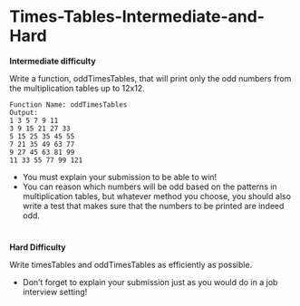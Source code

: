 # Times-Tables-Intermediate-and-Hard

<b>Intermediate difficulty</b>

 Write a function, oddTimesTables, that will print only the odd numbers from the multiplication tables up to 12x12.

    Function Name: oddTimesTables
    Output:
    1 3 5 7 9 11
    3 9 15 21 27 33
    5 15 25 35 45 55
    7 21 35 49 63 77
    9 27 45 63 81 99
    11 33 55 77 99 121
    
- You must explain your submission to be able to win!
- You can reason which numbers will be odd based on the patterns in multiplication tables, but whatever method you choose, you should also write a test that makes sure that the numbers to be printed are indeed odd.

#

<b>Hard Difficulty</b>

 Write timesTables and oddTimesTables as efficiently as possible.

- Don’t forget to explain your submission just as you would do in a job interview setting!
